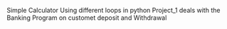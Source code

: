 Simple Calculator Using different loops in python
Project_1 deals with the Banking Program on customet deposit and Withdrawal

